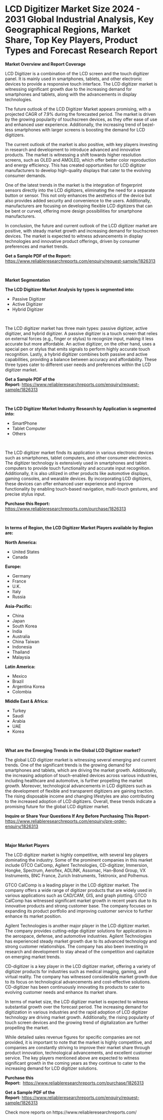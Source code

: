 <p><h1>LCD Digitizer Market Size 2024 - 2031 Global Industrial Analysis, Key Geographical Regions, Market Share, Top Key Players, Product Types and Forecast Research Report</h1></p><p><strong>Market Overview and Report Coverage</strong></p>
<p><p>LCD Digitizer is a combination of the LCD screen and the touch digitizer panel. It is mainly used in smartphones, tablets, and other electronic devices to provide a responsive touch interface. The LCD digitizer market is witnessing significant growth due to the increasing demand for smartphones and tablets, along with the advancements in display technologies.</p><p>The future outlook of the LCD Digitizer Market appears promising, with a projected CAGR of 7.9% during the forecasted period. The market is driven by the growing popularity of touchscreen devices, as they offer ease of use and enhanced user experience. Additionally, the increasing trend of bezel-less smartphones with larger screens is boosting the demand for LCD digitizers.</p><p>The current outlook of the market is also positive, with key players investing in research and development to introduce advanced and innovative products. The market is witnessing a shift towards higher resolution screens, such as OLED and AMOLED, which offer better color reproduction and energy efficiency. This has created opportunities for LCD digitizer manufacturers to develop high-quality displays that cater to the evolving consumer demands.</p><p>One of the latest trends in the market is the integration of fingerprint sensors directly into the LCD digitizers, eliminating the need for a separate button or sensor. This not only enhances the aesthetics of the device but also provides added security and convenience to the users. Additionally, manufacturers are focusing on developing flexible LCD digitizers that can be bent or curved, offering more design possibilities for smartphone manufacturers.</p><p>In conclusion, the future and current outlook of the LCD digitizer market are positive, with steady market growth and increasing demand for touchscreen devices. The market is expected to witness advancements in display technologies and innovative product offerings, driven by consumer preferences and market trends.</p></p>
<p><strong>Get a Sample PDF of the Report:</strong> <a href="https://www.reliableresearchreports.com/enquiry/request-sample/1826313">https://www.reliableresearchreports.com/enquiry/request-sample/1826313</a></p>
<p>&nbsp;</p>
<p><strong>Market Segmentation</strong></p>
<p><strong>The LCD Digitizer Market Analysis by types is segmented into:</strong></p>
<p><ul><li>Passive Digitizer</li><li>Active Digitizer</li><li>Hybrid Digitizer</li></ul></p>
<p>&nbsp;</p>
<p><p>The LCD digitizer market has three main types: passive digitizer, active digitizer, and hybrid digitizer. A passive digitizer is a touch screen that relies on external forces (e.g., finger or stylus) to recognize input, making it less accurate but more affordable. An active digitizer, on the other hand, uses a special pen or stylus that emits signals to perform highly accurate touch recognition. Lastly, a hybrid digitizer combines both passive and active capabilities, providing a balance between accuracy and affordability. These three types cater to different user needs and preferences within the LCD digitizer market.</p></p>
<p><strong>Get a Sample PDF of the Report:</strong>&nbsp;<a href="https://www.reliableresearchreports.com/enquiry/request-sample/1826313">https://www.reliableresearchreports.com/enquiry/request-sample/1826313</a></p>
<p>&nbsp;</p>
<p><strong>The LCD Digitizer Market Industry Research by Application is segmented into:</strong></p>
<p><ul><li>SmartPhone</li><li>Tablet Computer</li><li>Others</li></ul></p>
<p>&nbsp;</p>
<p><p>The LCD digitizer market finds its application in various electronic devices such as smartphones, tablet computers, and other consumer electronics. The digitizer technology is extensively used in smartphones and tablet computers to provide touch functionality and accurate input recognition. Additionally, it is also utilized in other products like automotive displays, gaming consoles, and wearable devices. By incorporating LCD digitizers, these devices can offer enhanced user experience and improve functionality by enabling touch-based navigation, multi-touch gestures, and precise stylus input.</p></p>
<p><strong>Purchase this Report:</strong>&nbsp; <a href="https://www.reliableresearchreports.com/purchase/1826313">https://www.reliableresearchreports.com/purchase/1826313</a></p>
<p>&nbsp;</p>
<p><strong>In terms of Region, the LCD Digitizer Market Players available by Region are:</strong></p>
<p>
    <p> <strong> North America: </strong>
        <ul>
            <li>United States</li>
            <li>Canada</li>
        </ul>
        </p> 
    <p> <strong> Europe: </strong>
        <ul>
            <li>Germany</li>
            <li>France</li>
            <li>U.K.</li>
            <li>Italy</li>
            <li>Russia</li>
        </ul>
        </p> 
    <p> <strong> Asia-Pacific: </strong>
        <ul>
            <li>China</li>
            <li>Japan</li>
            <li>South Korea</li>
            <li>India</li>
            <li>Australia</li>
            <li>China Taiwan</li>
            <li>Indonesia</li>
            <li>Thailand</li>
            <li>Malaysia</li>
        </ul>
        </p> 
    <p> <strong> Latin America: </strong>
        <ul>
            <li>Mexico</li>
            <li>Brazil</li>
            <li>Argentina Korea</li>
            <li>Colombia</li>
        </ul>
        </p> 
    <p> <strong> Middle East & Africa: </strong>
        <ul>
            <li>Turkey</li>
            <li>Saudi</li>
            <li>Arabia</li>
            <li>UAE</li>
            <li>Korea</li>
        </ul>
    </p>
    </p>
<p>&nbsp;</p>
<p><strong>What are the Emerging Trends in the Global LCD Digitizer market?</strong></p>
<p><p>The global LCD digitizer market is witnessing several emerging and current trends. One of the significant trends is the growing demand for smartphones and tablets, which are driving the market growth. Additionally, the increasing adoption of touch-enabled devices across various industries, including healthcare and automotive, is further propelling the market growth. Moreover, technological advancements in LCD digitizers such as the development of flexible and transparent digitizers are gaining traction. The rising disposable income and changing lifestyles are also contributing to the increased adoption of LCD digitizers. Overall, these trends indicate a promising future for the global LCD digitizer market.</p></p>
<p><strong>Inquire or Share Your Questions If Any Before Purchasing This Report</strong>- <a href="https://www.reliableresearchreports.com/enquiry/pre-order-enquiry/1826313">https://www.reliableresearchreports.com/enquiry/pre-order-enquiry/1826313</a></p>
<p>&nbsp;</p>
<p><strong>Major Market Players</strong></p>
<p><p>The LCD digitizer market is highly competitive, with several key players dominating the industry. Some of the prominent companies in this market include GTCO CalComp, Agilent Technologies, CD-digitizer, Immersion, Hongke, Spectrum, Aeroflex, ADLINK, Assomac, Han-Bond Group, VX Instruments, BNC France, Zurich Instruments, Tektronix, and Polhemus.</p><p>GTCO CalComp is a leading player in the LCD digitizer market. The company offers a wide range of digitizer products that are widely used in various applications such as CAD/CAM, GIS, and graph plotting. GTCO CalComp has witnessed significant market growth in recent years due to its innovative products and strong customer base. The company focuses on expanding its product portfolio and improving customer service to further enhance its market position.</p><p>Agilent Technologies is another major player in the LCD digitizer market. The company provides cutting-edge digitizer solutions for applications in the aerospace, defense, and automotive industries. Agilent Technologies has experienced steady market growth due to its advanced technology and strong customer relationships. The company has also been investing in research and development to stay ahead of the competition and capitalize on emerging market trends.</p><p>CD-digitizer is a key player in the LCD digitizer market, offering a variety of digitizer products for industries such as medical imaging, gaming, and virtual reality. The company has witnessed considerable market growth due to its focus on technological advancements and cost-effective solutions. CD-digitizer has been continuously innovating its products to cater to evolving customer needs and enhance its market share.</p><p>In terms of market size, the LCD digitizer market is expected to witness substantial growth over the forecast period. The increasing demand for digitization in various industries and the rapid adoption of LCD digitizer technology are driving market growth. Additionally, the rising popularity of touch screen devices and the growing trend of digitalization are further propelling the market.</p><p>While detailed sales revenue figures for specific companies are not provided, it is important to note that the market is highly competitive, and companies are constantly striving to improve their market share through product innovation, technological advancements, and excellent customer service. The key players mentioned above are expected to witness significant growth in the coming years as they continue to cater to the increasing demand for LCD digitizer solutions.</p></p>
<p><strong>Purchase this Report:</strong>&nbsp;&nbsp;<a href="https://www.reliableresearchreports.com/purchase/1826313">https://www.reliableresearchreports.com/purchase/1826313</a></p>
<p></p>
<p><strong>Get a Sample PDF of the Report:</strong>&nbsp;<a href="https://www.reliableresearchreports.com/enquiry/request-sample/1826313">https://www.reliableresearchreports.com/enquiry/request-sample/1826313</a></p>
<p>Check more reports on https://www.reliableresearchreports.com/</p>
